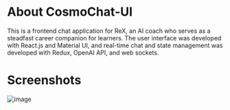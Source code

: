 # About CosmoChat-UI 
This is a frontend chat application for ReX, an AI coach who serves as a steadfast career companion for learners. The user interface was developed with React.js and Material UI, and real-time chat and state management was developed with Redux, OpenAI API, and web sockets. 

# Screenshots 
![image](https://github.com/user-attachments/assets/233e6ca1-ed7a-4b94-946f-32051669f650)

